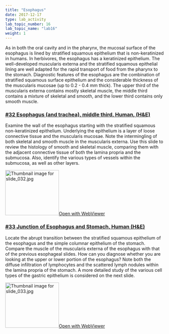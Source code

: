 ```yaml
---
title: "Esophagus"
date: 2017-12-17
type: lab_activity
lab_topic_number: 16
lab_topic_name: "lab16"
weight: 1
---
```

<div class="entrybody">
						<p>As in both the oral cavity and in the pharynx, the mucosal surface of the esophagus is lined by stratified squamous epithelium that is non-keratinized in humans. In herbivores, the esophagus has a keratinized epithelium. The well-developed muscularis externa and the stratified squamous epithelial lining are well adapted for the rapid transport of food from the pharynx to the stomach. Diagnostic features of the esophagus are the combination of stratified squamous surface epithelium and the considerable thickness of the muscularis mucosae (up to 0.2 - 0.4 mm thick).  The upper third of the muscularis externa contains mostly skeletal muscle, the middle third contains a mixture of skeletal and smooth, and the lower third contains only smooth muscle. </p>

<h3><u>#32 Esophagus (and trachea), middle third, Human, (H&amp;E)</u></h3>

<p>Examine the wall of the esophagus starting with the stratified squamous non-keratinized epithelium. Underlying the epithelium is a layer of loose connective tissue and the muscularis mucosae. Note the intermingling of both skeletal and smooth muscle in the muscularis externa. Use this slide to review the histology of smooth and skeletal muscle, comparing them with the adjacent connective tissue of both the lamina propria and the submucosa.  Also, identify the various types of vessels within the submucosa, as well as other layers.</p>

<div class="thumbnail"> <a href="http://virtualslides.cumc.columbia.edu/32.svs/view.apml?" target="_blank"><img alt="Thumbnail image for slide_032.jpg" src="/assets/images/slide_032-thumb-170x143-1464.jpg" width="170" height="143" class="mt-image-left"></a><a href="http://virtualslides.cumc.columbia.edu/32.svs/view.apml?" target="_blank">Open with WebViewer</a></div>

<h3><u>#33 Junction of Esophagus and Stomach, Human (H&amp;E)</u></h3>

<p>Locate the abrupt transition between the stratified squamous epithelium of the esophagus and the simple columnar epithelium of the stomach. Compare the muscle of the muscularis externa of the esophagus with that of the previous esophageal slides. How can you diagnose whether you are looking at the upper or lower portion of the esophagus? Note both the diffuse infiltration of lymphocytes and the scattered lymph nodules within the lamina propria of the stomach. A more detailed study of the various cell types of the gastric epithelium is considered on the next slide.</p>

<div class="thumbnail"> <a href="http://virtualslides.cumc.columbia.edu/33.svs/view.apml?" target="_blank"><img alt="Thumbnail image for slide_033.jpg" src="/assets/images/slide_033-thumb-170x143-1467.jpg" width="170" height="143" class="mt-image-left"></a><a href="http://virtualslides.cumc.columbia.edu/33.svs/view.apml?" target="_blank">Open with WebViewer</a></div>
						
						
</div>
